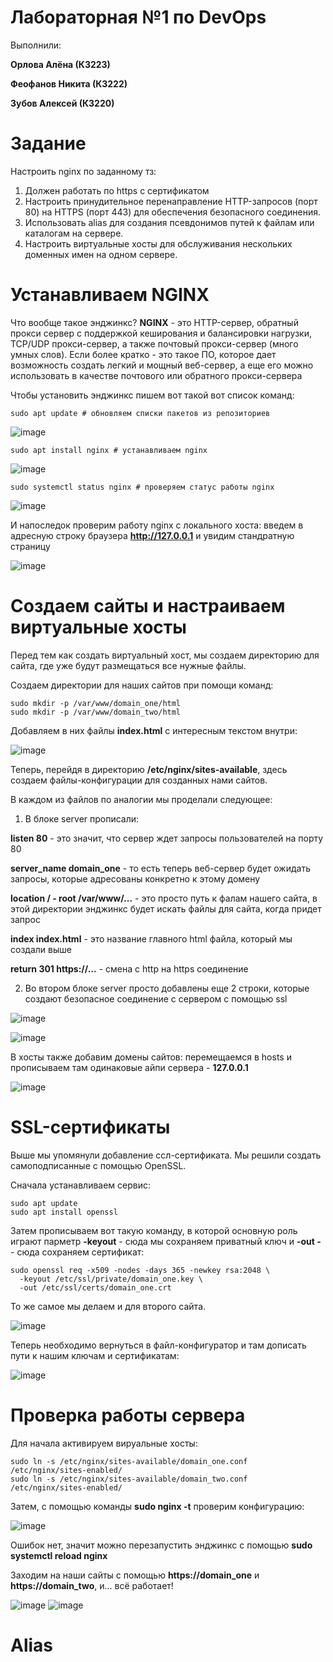 # Лабораторная №1 по DevOps

Выполнили:

**Орлова Алёна (К3223)**

**Феофанов Никита (К3222)**

**Зубов Алексей (К3220)**

# Задание

Настроить nginx по заданному тз:
1. Должен работать по https c сертификатом
2. Настроить принудительное перенаправление HTTP-запросов (порт 80) на HTTPS (порт 443) для обеспечения безопасного соединения.
3. Использовать alias для создания псевдонимов путей к файлам или каталогам на сервере.
4. Настроить виртуальные хосты для обслуживания нескольких доменных имен на одном сервере.

# Устанавливаем NGINX

Что вообще такое энджинкс? **NGINX** - это HTTP-сервер, обратный прокси сервер с поддержкой кеширования и балансировки нагрузки, TCP/UDP прокси-сервер, а также почтовый прокси-сервер (много умных слов). Если более кратко - это такое ПО, которое дает возможность создать легкий и мощный веб-сервер, а еще его можно использовать в качестве почтового или обратного прокси-сервера 

Чтобы установить энджинкс пишем вот такой вот список команд:

```
sudo apt update # обновляем списки пакетов из репозиториев
```
![image](https://github.com/user-attachments/assets/c6c73967-c96c-4395-9b2d-2e4a82d323a5)

```
sudo apt install nginx # устанавливаем nginx
```
![image](https://github.com/user-attachments/assets/978d1cca-47f1-4b4f-a5a3-184547f310ce)

```
sudo systemctl status nginx # проверяем статус работы nginx
```
![image](https://github.com/user-attachments/assets/faa9cfce-5353-4041-9099-2083d6ede22b)

И напоследок проверим работу nginx с локального хоста: введем в адресную строку браузера **http://127.0.0.1** и увидим стандратную страницу

![image](https://github.com/user-attachments/assets/61fe23be-9455-4d5f-9851-de3620c461c5)

# Создаем сайты и настраиваем виртуальные хосты

Перед тем как создать виртуальный хост, мы создаем директорию для сайта, где уже будут размещаться все нужные файлы. 

Создаем директории для наших сайтов при помощи команд: 
```
sudo mkdir -p /var/www/domain_one/html
sudo mkdir -p /var/www/domain_two/html
```

Добавляем в них файлы **index.html** с интересным текстом внутри:

![image](https://github.com/user-attachments/assets/f7a1a94e-080f-42ee-b3d8-96c38d565368)

Теперь, перейдя в директорию **/etc/nginx/sites-available**, здесь создаем файлы-конфигурации для созданных нами сайтов.

В каждом из файлов по аналогии мы проделали следующее:

1) В блоке server прописали:

**listen 80** - это значит, что сервер ждет запросы пользователей на порту 80

**server_name domain_one** - то есть теперь веб-сервер будет ожидать запросы, которые адресованы конкретно к этому домену

**location / - root /var/www/...** - это просто путь к фалам нашего сайта, в этой директории энджинкс будет искать файлы для сайта, когда придет запрос

**index index.html** - это название главного html файла, который мы создали выше

**return 301 https://...** - смена с http на https соединение

2) Во втором блоке server просто добавлены еще 2 строки, которые создают безопасное соединение с сервером с помощью ssl

![image](https://github.com/user-attachments/assets/a030912b-d2dd-4c14-a357-c0b68f8a0e08)

![image](https://github.com/user-attachments/assets/f0f26a7a-5d7c-47a9-94bc-48ee2f3f7f21)

В хосты также добавим домены сайтов: перемещаемся в hosts и прописываем там одинаковые айпи сервера - **127.0.0.1** 

![image](https://github.com/user-attachments/assets/1539ad93-71a1-44dc-a4f0-1cdb2845aae0)

# SSL-сертификаты

Выше мы упомянули добавление ссл-сертификата. Мы решили создать самоподписанные с помощью OpenSSL. 

Сначала устанавливаем сервис:
```
sudo apt update
sudo apt install openssl
```

Затем прописываем вот такую команду, в которой основную роль играют парметр **-keyout** - сюда мы сохраняем приватный ключ и **-out -** - сюда сохраняем сертификат:

```
sudo openssl req -x509 -nodes -days 365 -newkey rsa:2048 \
  -keyout /etc/ssl/private/domain_one.key \
  -out /etc/ssl/certs/domain_one.crt
```

То же самое мы делаем и для второго сайта.

![image](https://github.com/user-attachments/assets/6623d9dc-ba93-4fd9-b80d-707b7762edac)

Теперь необходимо вернуться в файл-конфигуратор и там дописать пути к нашим ключам и сертификатам:

![image](https://github.com/user-attachments/assets/b8c24173-520c-4d42-8927-b182e48a44b2)

# Проверка работы сервера

Для начала активируем вируальные хосты:
```
sudo ln -s /etc/nginx/sites-available/domain_one.conf /etc/nginx/sites-enabled/
sudo ln -s /etc/nginx/sites-available/domain_two.conf /etc/nginx/sites-enabled/
```

Затем, с помощью команды **sudo nginx -t** проверим конфигурацию:

![image](https://github.com/user-attachments/assets/8dd53817-3aa4-4e6f-bd1f-53103a5e0220)

Ошибок нет, значит можно перезапустить энджинкс с помощью **sudo systemctl reload nginx**

Заходим на наши сайты с помощью **https://domain_one** и **https://domain_two**, и... всё работает!

![image](https://github.com/user-attachments/assets/a356a808-fe8b-48f9-bba8-c609c3c31c63)
![image](https://github.com/user-attachments/assets/e72d1903-67da-4f09-9b79-ffc26d620ad2)

# Alias
